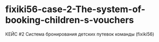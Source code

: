 # fixiki56-case-2-The-system-of-booking-children-s-vouchers
КЕЙС #2 Система бронирования детских путевок команды (fixiki56)
